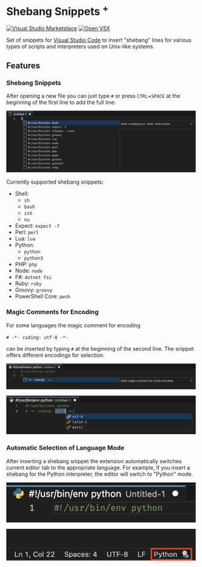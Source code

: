 <h1>Shebang Snippets <sup>+</sup></h1>

[![Visual Studio Marketplace](https://img.shields.io/vscode-marketplace/v/rpinski.shebang-snippets.svg?label=VS%20Marketplace&color=blue)](https://marketplace.visualstudio.com/items?itemName=rpinski.shebang-snippets) [![Open VSX](https://img.shields.io/open-vsx/v/rpinski/shebang-snippets?label=Open%20VSX&color=blue)](https://open-vsx.org/extension/rpinski/shebang-snippets)

Set of snippets for [Visual Studio Code](https://code.visualstudio.com/) to insert "shebang" lines for various types of scripts and interpreters used on Unix-like systems.

## Features

### Shebang Snippets

After opening a new file you can just type `#` or press `CTRL`+`SPACE` at the beginning of the first line to add the full line:

![Shebang Snippets in action](https://raw.githubusercontent.com/Rpinski/vscode-shebang-snippets/master/images/readme-shebang-snippet.png)

Currently supported shebang snippets:

- Shell:
  - `sh`
  - `bash`
  - `zsh`
  - `nu`
- Expect: `expect -f`
- Perl: `perl`
- Lua: `lua`
- Python:
  - `python`
  - `python3`
- PHP: `php`
- Node: `node`
- F#: `dotnet fsi`
- Ruby: `ruby`
- Groovy: `groovy`
- PowerShell Core: `pwsh`

### Magic Comments for Encoding

For some languages the magic comment for encoding

`# -*- coding: utf-8 -*-`

can be inserted by typing `#` at the beginning of the second line. The snippet offers different encodings for selection.

![Complete magic comment for encoding](https://raw.githubusercontent.com/Rpinski/vscode-shebang-snippets/master/images/readme-magic-comment-snippet1.png)

![Encoding selection](https://raw.githubusercontent.com/Rpinski/vscode-shebang-snippets/master/images/readme-magic-comment-snippet2.png)

### Automatic Selection of Language Mode

After inserting a shebang snippet the extension automatically switches current editor tab to the appropriate language. For example, if you insert a shebang for the Python interpreter, the editor will switch to "Python" mode.

![Language Mode selection](https://raw.githubusercontent.com/Rpinski/vscode-shebang-snippets/master/images/readme-language-mode1.png)

![Language Mode in Status Bar](https://raw.githubusercontent.com/Rpinski/vscode-shebang-snippets/master/images/readme-language-mode2.png)
